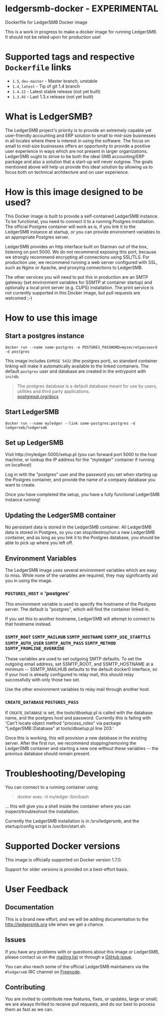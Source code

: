 # ledgersmb-docker - EXPERIMENTAL
Dockerfile for LedgerSMB Docker image

This is a work in progress to make a docker image for running LedgerSMB. It should not be relied upon for production use!

# Supported tags and respective `Dockerfile` links

-	`1.5`, `dev-master` - Master branch, unstable
- `1.4`, `latest` - Tip of git 1.4 branch
- `1.4.12` - Latest stable release (not yet built)
- `1.3.45` - Last 1.3.x release (not yet built)


# What is LedgerSMB?
The LedgerSMB project's priority is to provide an extremely capable yet user-friendly accounting and ERP solution to small to mid-size businesses in all locales where there is interest in using the software. The focus on small to mid-size businesses offers an opportunity to provide a positive user experience in ways which are not present in larger organizations. LedgerSMB ought to strive to be both the ideal SMB accounting/ERP package and also a solution that a start-up will never outgrow. The goals mentioned above will help us provide this ideal solution by allowing us to focus both on technical architecture and on user experience.


# How is this image designed to be used?

This Docker image is built to provide a self-contained LedgerSMB instance. To be functional, you need to connect it to a running Postgres installation. The official Postgres container will work as is, if you link it to the LedgerSMB instance at startup, or you can provide environment variables to an appropriate Postgres server.

LedgerSMB provides an http interface built on Starman out of the box, listening on port 5000. We do not recommend exposing this port, because we strongly recommend encrypting all connections using SSL/TLS. For production use, we recommend running a web server configured with SSL, such as Nginx or Apache, and proxying connections to LedgerSMB.

The other services you will need to put this in production are an SMTP gateway (set environment variables for SSMTP at container startup) and optionally a local print server (e.g. CUPS) installation. The print service is not currently supported in this Docker image, but pull requests are welcomed ;-)


# How to use this image

## Start a postgres instance

	docker run --name some-postgres -e POSTGRES_PASSWORD=mysecretpassword -d postgres

This image includes `EXPOSE 5432` (the postgres port), so standard container linking will make it automatically available to the linked containers. The default `postgres` user and database are created in the entrypoint with `initdb`.

> The postgres database is a default database meant for use by users, utilities and third party applications.  
> [postgresql.org/docs](http://www.postgresql.org/docs/9.3/interactive/app-initdb.html)

## Start LedgerSMB

	docker run --name myledger --link some-postgres:postgres -d ledgersmb/ledgersmb

## Set up LedgerSMB

Visit http://myledger:5000/setup.pl (you can forward port 5000 to the host machine, or lookup the IP address for the "myledger" container if running on localhost)

Log in with the "postgres" user and the password you set when starting up the Postgres container, and provide the name of a company database you want to create.

Once you have completed the setup, you have a fully functional LedgerSMB instance running!

## Updating the LedgerSMB container

No persistant data is stored in the LedgerSMB container. All LedgerSMB data is stored in Postgres, so you can stop/destroy/run a new LedgerSMB container, and as long as you link it to the Postgres database, you should be able to pick up where you left off.

## Environment Variables

The LedgerSMB image uses several environment variables which are easy to miss. While none of the variables are required, they may significantly aid you in using the image.

### `POSTGRES_HOST` = 'postgres'

This environment variable is used to specify the hostname of the Postgres server. The default is "postgres", which will find the container linked in.

If you set this to another hostname, LedgerSMB will attempt to connect to that hostname instead.

### `SSMTP_ROOT` `SSMTP_MAILHUB` `SSMTP_HOSTNAME` `SSMTP_USE_STARTTLS` `SSMTP_AUTH_USER` `SSMTP_AUTH_PASS` `SSMTP_METHOD` `SSMTP_FROMLINE_OVERRIDE`

These variables are used to set outgoing SMTP defaults. To set the outgoing email address, set SSMTP_ROOT, and SSMTP_HOSTNAME at a minimum -- SSMTP_MAILHUB defaults to the default docker0 interface, so if your host is already configured to relay mail, this should relay successfully with only those two set.

Use the other environment variables to relay mail through another host.

### `CREATE_DATABASE` `POSTGRES_PASS`

If `CREATE_DATABASE` is set, the tools/dbsetup.pl is called with the database name, and the postgres host and password. Currently this is failing with 'Can't locate object method "process_roles" via package "LedgerSMB::Database" at tools/dbsetup.pl line 203.'

Once this is working, this will provision a new database in the existing server. After the first run, we recommend stopping/removing the LedgerSMB container and starting a new one without these variables -- the previous database should remain present.

# Troubleshooting/Developing

You can connect to a running container using:

> docker exec -ti myledger /bin/bash

... this will give you a shell inside the container where you can inspect/troubleshoot the installation.

Currently the LedgerSMB installation is in /srv/ledgersmb, and the startup/config script is /usr/bin/start.sh.


# Supported Docker versions

This image is officially supported on Docker version 1.7.0.

Support for older versions is provided on a best-effort basis.

# User Feedback

## Documentation

This is a brand new effort, and we will be adding documentation to the http://ledgersmb.org site when we get a chance.

## Issues

If you have any problems with or questions about this image or LedgerSMB, please contact us on the [mailing list](http://ledgersmb.org/topic/support/mailing-lists-rss-and-nntp-feeds) or through a [GitHub issue](https://github.com/ledgersmb/ledgersmb-docker/issues).

You can also reach some of the official LedgerSMB maintainers via the `#ledgersmb` IRC channel on [Freenode](https://freenode.net).

## Contributing

You are invited to contribute new features, fixes, or updates, large or small; we are always thrilled to receive pull requests, and do our best to process them as fast as we can.
